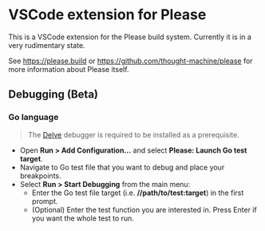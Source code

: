 VSCode extension for Please
===========================

This is a VSCode extension for the Please build system.
Currently it is in a very rudimentary state.

See https://please.build or https://github.com/thought-machine/please for more information
about Please itself.

## Debugging (Beta)

### Go language

> The [Delve](https://github.com/go-delve/delve) debugger is required to be installed as a prerequisite.

* Open **Run > Add Configuration...** and select **Please: Launch Go test target**.
* Navigate to Go test file that you want to debug and place your breakpoints.
* Select **Run > Start Debugging** from the main menu:
  * Enter the Go test file target (i.e. **//path/to/test:target**) in the first prompt.
  * (Optional) Enter the test function you are interested in. Press Enter if you want the whole test to run.